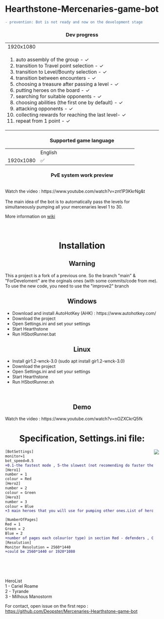 # Hearthstone-Mercenaries-game-bot
```diff
- prevention: Bot is not ready and now on the development stage
```
<h3 align="center">Dev progress</h3>
<table>
  <tr>
    <td width=500vw>1920x1080</td>
  </tr>
  <tr>
    <td>
<ol>
<li>auto assembly of the group - ✓ </li>
<li>transition to Travel point selection - ✓</li>
<li>transition to Level/Bounty selection - ✓</li>
<li>transition between encounters - ✓ </li>
<li>choosing a treasure after passing a level - ✓</li> 
<li>putting heroes on the board - ✓</li>
<li>searching for suitable opponents - ✓</li>
<li>choosing abilities (the first one by default) - ✓</li>
<li>attacking opponents - ✓</li>
<li>collecting rewards for reaching the last level-  ✓</li>
<li>repeat from 1 point - ✓</li>
</ol>
    </td>
  </tr>
 </table>
 
 <h3 align="center">Supported game language</h3>
<table>
  <tr> <td> </td> <td width=300vw>English</td> </tr>
  <tr> <td> 1920x1080 </td> <td> ✅ </tr>
 </table>

<h3 align="center">PvE system work preview</h3>

<br>
Watch the video : https://www.youtube.com/watch?v=znt1P3KkrNg&t


<br>
<br>
The main idea of  the bot is to automatically pass the levels for simultaneously pumping all your mercenaries level 1 to 30.
<br>

More information on <a href="https://github.com/Efemache/Mercenaries-Hearthstone-game-bot/wiki">wiki</a>

<br>

<h1 align="center">Installation</h1>
<h2 align="center">Warning</h1>
This a project is a fork of a previous one. So the branch "main" & "ForDeveloment" are the orginals ones (with some commits/code from me).
<br>
To use the new code, you need to use the "<href="https://github.com/Efemache/Mercenaries-Hearthstone-game-bot/tree/improve2">improve2</a>" branch  
<h2 align="center">Windows</h1>
<ul>
  <li>Download and install AutoHotKey (AHK) : https://www.autohotkey.com/</li>
  <li>Download the project</li>
  <li>Open Settings.ini and set your settings</li>
  <li>Start Hearthstone</li>
  <li>Run HSbotRunner.bat</li>
</ul>


<h2 align="center">Linux</h1>
<ul>
  <li>Install gir1.2-wnck-3.0 (sudo apt install gir1.2-wnck-3.0)</li>
  <li>Download the project</li>
  <li>Open Settings.ini and set your settings</li>
  <li>Start Hearthstone</li>
  <li>Run HSbotRunner.sh</li>
</ul>

<br>
<h2 align="center">Demo</h1>
Watch the video : https://www.youtube.com/watch?v=nOZXCkrQ5fk






<h1 align="center">Specification, Settings.ini file:</h1>
<img align="right" src="https://user-images.githubusercontent.com/68296704/137707877-189b3ca6-9981-4db8-b60d-42168c4cea7d.png"></img>


```diff
[BotSettings]
monitor=1 
bot_speed=0.5 
+0.1-the fastest mode , 5-the slowest (not recomending do faster then 0.5) 
[Hero1]
number = 1
colour = Red
[Hero2]
number = 2
colour = Green
[Hero3]
number = 3
colour = Blue
+3 main heroes that you will use for pumping other ones.List of heroes by numbers you can see in in HeroesList.txt

[NumberOfPages]
Red = 1
Green = 2
Blue = 2
+number of pages each colour(or type) in section Red - defenders , Green - warriors ,Blue - Wizards
[Resolution]
Monitor Resolution = 2560*1440
+could be 2560*1440 or 1920*1080

```

<br>
<br>
<br>
    

HeroList<br>
1 - Cariel Roame <br>
2 - Tyrande <br>
3 - Milhous Manostorm <br>

For contact, open issue on the first repo : 
https://github.com/Deopster/Mercenaries-Hearthstone-game-bot
